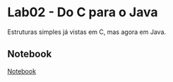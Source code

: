 # Lab02 - Do C para o Java
Estruturas simples já vistas em C, mas agora em Java.


## Notebook
[Notebook](https://github.com/PedroCeccon/MC322-A_1s_2022/blob/main/lab02/notebook/lab02-java-estruturas-ra247327.ipynb)

